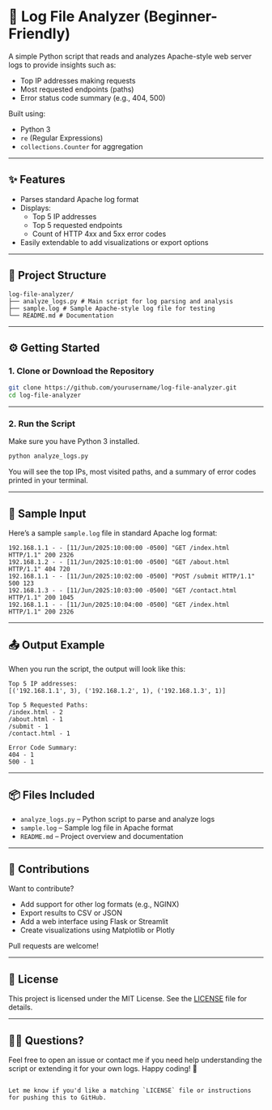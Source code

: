 # 🧾 Log File Analyzer (Beginner-Friendly)

A simple Python script that reads and analyzes Apache-style web server logs to provide insights such as:

- Top IP addresses making requests  
- Most requested endpoints (paths)  
- Error status code summary (e.g., 404, 500)

Built using:
- Python 3
- `re` (Regular Expressions)
- `collections.Counter` for aggregation

---

## ✨ Features

- Parses standard Apache log format  
- Displays:
  - Top 5 IP addresses
  - Top 5 requested endpoints
  - Count of HTTP 4xx and 5xx error codes  
- Easily extendable to add visualizations or export options

---

## 📁 Project Structure


```
log-file-analyzer/
├── analyze_logs.py # Main script for log parsing and analysis
├── sample.log # Sample Apache-style log file for testing
└── README.md # Documentation
```

---

## ⚙️ Getting Started

### 1️. Clone or Download the Repository

```bash
git clone https://github.com/yourusername/log-file-analyzer.git
cd log-file-analyzer
````

---

### 2️. Run the Script

Make sure you have Python 3 installed.

```bash
python analyze_logs.py
```

You will see the top IPs, most visited paths, and a summary of error codes printed in your terminal.

---

## 🧪 Sample Input

Here’s a sample `sample.log` file in standard Apache log format:

```
192.168.1.1 - - [11/Jun/2025:10:00:00 -0500] "GET /index.html HTTP/1.1" 200 2326
192.168.1.2 - - [11/Jun/2025:10:01:00 -0500] "GET /about.html HTTP/1.1" 404 720
192.168.1.1 - - [11/Jun/2025:10:02:00 -0500] "POST /submit HTTP/1.1" 500 123
192.168.1.3 - - [11/Jun/2025:10:03:00 -0500] "GET /contact.html HTTP/1.1" 200 1045
192.168.1.1 - - [11/Jun/2025:10:04:00 -0500] "GET /index.html HTTP/1.1" 200 2326
```

---

## 📤 Output Example

When you run the script, the output will look like this:

```
Top 5 IP addresses:
[('192.168.1.1', 3), ('192.168.1.2', 1), ('192.168.1.3', 1)]

Top 5 Requested Paths:
/index.html - 2
/about.html - 1
/submit - 1
/contact.html - 1

Error Code Summary:
404 - 1
500 - 1
```

---

## 📦 Files Included

* `analyze_logs.py` – Python script to parse and analyze logs
* `sample.log` – Sample log file in Apache format
* `README.md` – Project overview and documentation

---

## 🤝 Contributions

Want to contribute?

* Add support for other log formats (e.g., NGINX)
* Export results to CSV or JSON
* Add a web interface using Flask or Streamlit
* Create visualizations using Matplotlib or Plotly

Pull requests are welcome!

---

## 📄 License

This project is licensed under the MIT License. See the [LICENSE](LICENSE) file for details.

---

## 🙋‍♂️ Questions?

Feel free to open an issue or contact me if you need help understanding the script or extending it for your own logs.
Happy coding! 🚀

```

Let me know if you'd like a matching `LICENSE` file or instructions for pushing this to GitHub.
```

